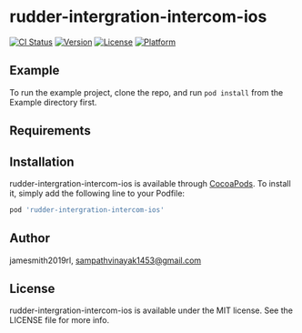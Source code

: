 # rudder-intergration-intercom-ios

[![CI Status](https://img.shields.io/travis/jamesmith2019rl/rudder-intergration-intercom-ios.svg?style=flat)](https://travis-ci.org/jamesmith2019rl/rudder-intergration-intercom-ios)
[![Version](https://img.shields.io/cocoapods/v/rudder-intergration-intercom-ios.svg?style=flat)](https://cocoapods.org/pods/rudder-intergration-intercom-ios)
[![License](https://img.shields.io/cocoapods/l/rudder-intergration-intercom-ios.svg?style=flat)](https://cocoapods.org/pods/rudder-intergration-intercom-ios)
[![Platform](https://img.shields.io/cocoapods/p/rudder-intergration-intercom-ios.svg?style=flat)](https://cocoapods.org/pods/rudder-intergration-intercom-ios)

## Example

To run the example project, clone the repo, and run `pod install` from the Example directory first.

## Requirements

## Installation

rudder-intergration-intercom-ios is available through [CocoaPods](https://cocoapods.org). To install
it, simply add the following line to your Podfile:

```ruby
pod 'rudder-intergration-intercom-ios'
```

## Author

jamesmith2019rl, sampathvinayak1453@gmail.com

## License

rudder-intergration-intercom-ios is available under the MIT license. See the LICENSE file for more info.
